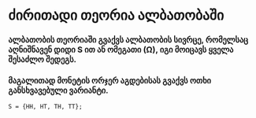 # ძირითადი თეორია ალბათობაში
### ალბათობის თეორიაში გვაქვს ალბათობის სივრცე, რომელსაც აღნიშნავენ დიდი S ით ან ომეგათი (Ω), იგი მოიცავს ყველა შესაძლო შედეგს.
### მაგალითად მონეტის ორჯერ აგდებისას გვაქვს ოთხი განსხვავებული ვარიანტი. 
``` S = {HH, HT, TH, TT}; ```

